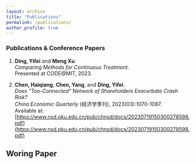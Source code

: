 ```yaml
---
layout: archive
title: "Publications"
permalink: /publications/
author_profile: true
---
```


### Publications & Conference Papers

1. **Ding, Yifei** and **Meng Xu**.  
   *Comparing Methods for Continuous Treatment*.  
   Presented at CODE@MIT, 2023.

2. **Chen, Haiqiang**, **Chen, Yang**, and **Ding, Yifei**.  
   *Does "Too-Connected" Network of Shareholders Exacerbate Crash Risk?*  
   *China Economic Quarterly* (经济学季刊), 2023(03):1070-1087.  
   Available at: [https://www.nsd.pku.edu.cn/pub/chnsd/docs/20230719150300278598.pdf](https://www.nsd.pku.edu.cn/pub/chnsd/docs/20230719150300278598.pdf)

## Woring Paper 
